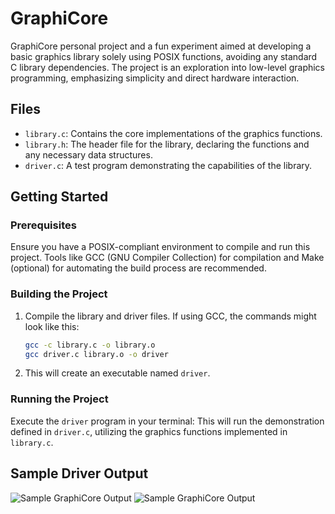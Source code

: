 # GraphiCore
GraphiCore personal project and a fun experiment aimed at developing a basic graphics library solely using POSIX functions, avoiding any standard C library dependencies. The project is an exploration into low-level graphics programming, emphasizing simplicity and direct hardware interaction.

## Files

- `library.c`: Contains the core implementations of the graphics functions.
- `library.h`: The header file for the library, declaring the functions and any necessary data structures.
- `driver.c`: A test program demonstrating the capabilities of the library.

## Getting Started

### Prerequisites

Ensure you have a POSIX-compliant environment to compile and run this project. Tools like GCC (GNU Compiler Collection) for compilation and Make (optional) for automating the build process are recommended.

### Building the Project

1. Compile the library and driver files. If using GCC, the commands might look like this:

   ```bash
   gcc -c library.c -o library.o
   gcc driver.c library.o -o driver

2. This will create an executable named `driver`.

### Running the Project

Execute the `driver` program in your terminal:
This will run the demonstration defined in `driver.c`, utilizing the graphics functions implemented in `library.c`.

## Sample Driver Output
![Sample GraphiCore Output](https://github.com/Wafik20/GraphiCore/blob/master/sample_run1.png)
![Sample GraphiCore Output](https://github.com/Wafik20/GraphiCore/blob/master/sample_run2.png)
